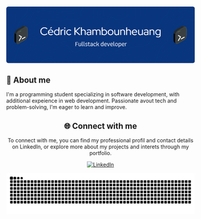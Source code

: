 <div align="center">
    <p>
        <img src="./header.png" alt="Header for my readme" />
    </p>
</div>

<div align="left">
    <h2>🚀 About me</h2>
    <p>I'm a programming student specializing in software development, with additional expeience in web development. Passionate avout tech and problem-solving, I'm eager to learn and            improve.</p>
</div>
<div align="center">
    <h2>🌐 Connect with me</h2>
    <p>To connect with me, you can find my professional profil and contact details on LinkedIn, or explore more about my projects and interets through my portfolio.</p>
    <a href="https://linkedin.com/in/c%C3%A9dric-khambounheuang-31a1151a2">
        <img src="https://img.shields.io/badge/LinkedIn-0077B5?style=for-the-badge&logo=linkedin&logoColor=white" alt="LinkedIn"/>
    </a>
</div>

![Snake animation](https://raw.githubusercontent.com/Khambou/Khambou/output/github-contribution-grid-snake-dark.svg)
<!---
Khambou/Khambou is a ✨ special ✨ repository because its `README.md` (this file) appears on your GitHub profile.
You can click the Preview link to take a look at your changes.
--->
